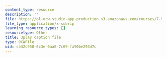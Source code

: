 ```yaml
---
content_type: resource
description: ''
file: https://ol-ocw-studio-app-production.s3.amazonaws.com/courses/7-91j-foundations-of-computational-and-systems-biology-spring-2014/cb32c9506c3e6aa07c69fa90be293d7c_i59JDQ9hk10.srt
file_type: application/x-subrip
learning_resource_types: []
resourcetype: Other
title: 3play caption file
type: OCWFile
uid: cb32c950-6c3e-6aa0-7c69-fa90be293d7c
---
```

